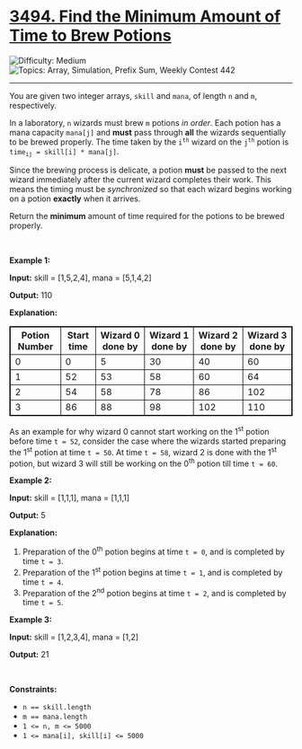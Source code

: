 <h1>
  <a href="https://leetcode.com/problems/find-the-minimum-amount-of-time-to-brew-potions/">
    3494. Find the Minimum Amount of Time to Brew Potions
  </a>
</h1>
<img src='https://img.shields.io/badge/Difficulty-Medium-orange' alt='Difficulty: Medium' />
<img src='https://img.shields.io/badge/Topics-Array%2C%20Simulation%2C%20Prefix%20Sum%2C%20Weekly%20Contest%20442-blue' alt='Topics: Array, Simulation, Prefix Sum, Weekly Contest 442' />

<hr />

<p>You are given two integer arrays, <code>skill</code> and <code><font face="monospace">mana</font></code>, of length <code>n</code> and <code>m</code>, respectively.</p>

<p>In a laboratory, <code>n</code> wizards must brew <code>m</code> potions <em>in order</em>. Each potion has a mana capacity <code>mana[j]</code> and <strong>must</strong> pass through <strong>all</strong> the wizards sequentially to be brewed properly. The time taken by the <code>i<sup>th</sup></code> wizard on the <code>j<sup>th</sup></code> potion is <code>time<sub>ij</sub> = skill[i] * mana[j]</code>.</p>

<p>Since the brewing process is delicate, a potion <strong>must</strong> be passed to the next wizard immediately after the current wizard completes their work. This means the timing must be <em>synchronized</em> so that each wizard begins working on a potion <strong>exactly</strong> when it arrives. ​</p>

<p>Return the <strong>minimum</strong> amount of time required for the potions to be brewed properly.</p>

<p>&nbsp;</p>
<p><strong class="example">Example 1:</strong></p>

<div class="example-block">
<p><strong>Input:</strong> <span class="example-io">skill = [1,5,2,4], mana = [5,1,4,2]</span></p>

<p><strong>Output:</strong> <span class="example-io">110</span></p>

<p><strong>Explanation:</strong></p>

<table style="border: 1px solid black;"><tbody><tr><th style="border: 1px solid black;">Potion Number</th><th style="border: 1px solid black;">Start time</th><th style="border: 1px solid black;">Wizard 0 done by</th><th style="border: 1px solid black;">Wizard 1 done by</th><th style="border: 1px solid black;">Wizard 2 done by</th><th style="border: 1px solid black;">Wizard 3 done by</th></tr><tr><td style="border: 1px solid black;">0</td><td style="border: 1px solid black;">0</td><td style="border: 1px solid black;">5</td><td style="border: 1px solid black;">30</td><td style="border: 1px solid black;">40</td><td style="border: 1px solid black;">60</td></tr><tr><td style="border: 1px solid black;">1</td><td style="border: 1px solid black;">52</td><td style="border: 1px solid black;">53</td><td style="border: 1px solid black;">58</td><td style="border: 1px solid black;">60</td><td style="border: 1px solid black;">64</td></tr><tr><td style="border: 1px solid black;">2</td><td style="border: 1px solid black;">54</td><td style="border: 1px solid black;">58</td><td style="border: 1px solid black;">78</td><td style="border: 1px solid black;">86</td><td style="border: 1px solid black;">102</td></tr><tr><td style="border: 1px solid black;">3</td><td style="border: 1px solid black;">86</td><td style="border: 1px solid black;">88</td><td style="border: 1px solid black;">98</td><td style="border: 1px solid black;">102</td><td style="border: 1px solid black;">110</td></tr></tbody></table>

<p>As an example for why wizard 0 cannot start working on the 1<sup>st</sup> potion before time <code>t = 52</code>, consider the case where the wizards started preparing the 1<sup>st</sup> potion at time <code>t = 50</code>. At time <code>t = 58</code>, wizard 2 is done with the 1<sup>st</sup> potion, but wizard 3 will still be working on the 0<sup>th</sup> potion till time <code>t = 60</code>.</p>
</div>

<p><strong class="example">Example 2:</strong></p>

<div class="example-block">
<p><strong>Input:</strong> <span class="example-io">skill = [1,1,1], mana = [1,1,1]</span></p>

<p><strong>Output:</strong> <span class="example-io">5</span></p>

<p><strong>Explanation:</strong></p>

<ol>
	<li>Preparation of the 0<sup>th</sup> potion begins at time <code>t = 0</code>, and is completed by time <code>t = 3</code>.</li>
	<li>Preparation of the 1<sup>st</sup> potion begins at time <code>t = 1</code>, and is completed by time <code>t = 4</code>.</li>
	<li>Preparation of the 2<sup>nd</sup> potion begins at time <code>t = 2</code>, and is completed by time <code>t = 5</code>.</li>
</ol>
</div>

<p><strong class="example">Example 3:</strong></p>

<div class="example-block">
<p><strong>Input:</strong> <span class="example-io">skill = [1,2,3,4], mana = [1,2]</span></p>

<p><strong>Output:</strong> 21</p>
</div>

<p>&nbsp;</p>
<p><strong>Constraints:</strong></p>

<ul>
	<li><code>n == skill.length</code></li>
	<li><code>m == mana.length</code></li>
	<li><code>1 &lt;= n, m &lt;= 5000</code></li>
	<li><code>1 &lt;= mana[i], skill[i] &lt;= 5000</code></li>
</ul>
